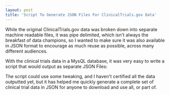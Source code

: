 ```yaml
---
layout: post
title: 'Script To Generate JSON Files For ClinicalTrials.gov Data'
---
```

<p>While the original ClinicalTrials.gov data was broken down into separate machine readable files, it was pipe delimited, which isn't always the breakfast of data champions, so I wanted to make sure it was also available in JSON format to encourage as much reuse as possible, across many different audiences.</p>
<p>With the clinical trials data in a MysQL database, it was very easy to write a script that would output as separate JSON Files:</p>
<script src="https://gist.github.com/kinlane/96f4b3112f8329875ed6.js"></script>
<p>The script could use some tweaking, and I haven't certified all the data outputted yet, but it has helped me quickly generate a complete set of clinical trial data in JSON for anyone to download and use all, or part of.</p>